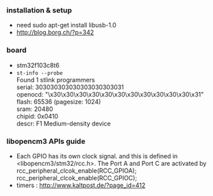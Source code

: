 ### installation & setup
- need sudo apt-get install libusb-1.0
- http://blog.borg.ch/?p=342

### board
- stm32f103c8t6
-  `st-info --probe`  
Found 1 stlink programmers  
 serial: 303030303030303030303031  
openocd: "\x30\x30\x30\x30\x30\x30\x30\x30\x30\x30\x30\x31"  
  flash: 65536 (pagesize: 1024)  
   sram: 20480  
 chipid: 0x0410  
  descr: F1 Medium-density device  

### libopencm3 APIs guide
- Each GPIO has its own clock signal. and this is defined in 
<libopencm3/stm32/rcc.h>. The Port A and Port C are activated by
rcc_peripheral_clcok_enable(RCC_GPIOA);  
rcc_peripheral_clcok_enable(RCC_GPIOC);  
- timers : http://www.kaltpost.de/?page_id=412
